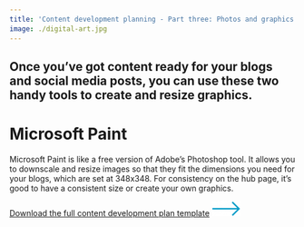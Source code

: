 ```yaml
---
title: 'Content development planning - Part three: Photos and graphics'
image: ./digital-art.jpg
---
```


## **Once you’ve got content ready for your blogs and social media posts, you can use these two handy tools to create and resize graphics.**

# Microsoft Paint

Microsoft Paint is like a free version of Adobe’s Photoshop tool. It allows you to downscale and resize images so that they fit the dimensions you need for your blogs, which are set at 348x348. For consistency on the hub page, it’s good to have a consistent size or create your own graphics.

[Download the full content development plan template](https://ebp-copy.eblue-hosting.co.uk/wp-content/uploads/2021/12/Blogging-Social-Media-Document-e-bp.pdf) [![](images/blue-submit-arrow-e1638914242370.png)](https://ebp-copy.eblue-hosting.co.uk/wp-content/uploads/2021/12/Blogging-Social-Media-Document-e-bp.pdf)
